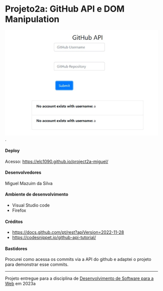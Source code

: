 # Projeto2a: GitHub API e DOM Manipulation

![Screenshot do projeto](assets/Temp.jpg "Screenshot do projeto").

#### Deploy

Acesso: https://elc1090.github.io/project2a-miguel/

#### Desenvolvedores

Miguel Mazuim da Silva

#### Ambiente de desenvolvimento

- Visual Studio code
- Firefox

#### Créditos

- https://docs.github.com/pt/rest?apiVersion=2022-11-28
- https://codesnippet.io/github-api-tutorial/

#### Bastidores

Procurei como acessa os commits via a API do github e adaptei o projeto para demonstrar esse commits.

---
Projeto entregue para a disciplina de [Desenvolvimento de Software para a Web](http://github.com/andreainfufsm/elc1090-2023a) em 2023a
